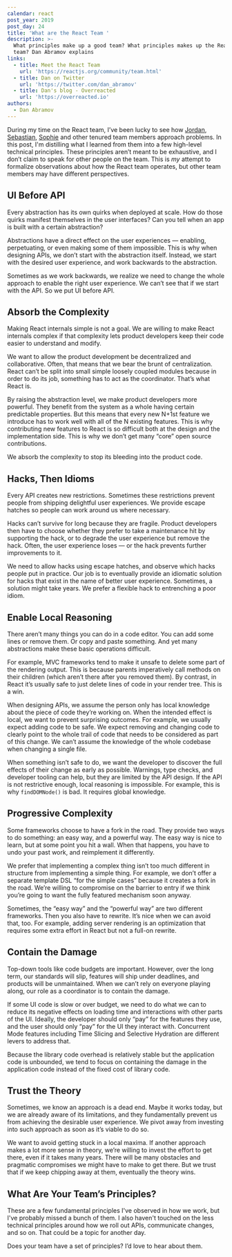 ```yaml
---
calendar: react
post_year: 2019
post_day: 24
title: 'What are the React Team '
description: >-
  What principles make up a good team? What principles makes up the React Core
  team? Dan Abramov explains
links:
  - title: Meet the React Team
    url: 'https://reactjs.org/community/team.html'
  - title: Dan on Twitter
    url: 'https://twitter.com/dan_abramov'
  - title: Dan's blog - Overreacted
    url: 'https://overreacted.io'
authors:
  - Dan Abramov
---
```

During my time on the React team, I’ve been lucky to see how [Jordan](https://twitter.com/jordwalke), [Sebastian](https://twitter.com/sebmarkbage), [Sophie](https://twitter.com/sophiebits) and other tenured team members approach problems. In this post, I'm distilling what I learned from them into a few high-level technical principles. These principles aren’t meant to be exhaustive, and I don’t claim to speak for other people on the team. This is <i>my</i> attempt to formalize observations about how the React team operates, but other team members may have different perspectives.

## UI Before API

Every abstraction has its own quirks when deployed at scale. How do those quirks manifest themselves in the user interfaces? Can you tell when an app is built with a certain abstraction?

Abstractions have a direct effect on the user experiences — enabling, perpetuating, or even making some of them impossible. This is why when designing APIs, we don’t start with the abstraction itself. Instead, we start with the desired user experience, and work backwards to the abstraction.

Sometimes as we work backwards, we realize we need to change the whole approach to enable the right user experience. We can’t see that if we start with the API. So we put UI before API.

## Absorb the Complexity

Making React internals simple is not a goal. We are willing to make React internals complex if that complexity lets product developers keep their code easier to understand and modify.

We want to allow the product development be decentralized and collaborative. Often, that means that we bear the brunt of centralization. React can’t be split into small simple loosely coupled modules because in order to do its job, something has to act as the coordinator. That’s what React is.

By raising the abstraction level, we make product developers more powerful. They benefit from the system as a whole having certain predictable properties. But this means that every new N+1st feature we introduce has to work well with all of the N existing features. This is why contributing new features to React is so difficult both at the design and the implementation side. This is why we don’t get many “core” open source contributions.

We absorb the complexity to stop its bleeding into the product code.

## Hacks, Then Idioms

Every API creates new restrictions. Sometimes these restrictions prevent people from shipping delightful user experiences. We provide escape hatches so people can work around us where necessary.

Hacks can’t survive for long because they are fragile. Product developers then have to choose whether they prefer to take a maintenance hit by supporting the hack, or to degrade the user experience but remove the hack. Often, the user experience loses — or the hack prevents further improvements to it.

We need to allow hacks using escape hatches, and observe which hacks people put in practice. Our job is to eventually provide an idiomatic solution for hacks that exist in the name of better user experience. Sometimes, a solution might take years. We prefer a flexible hack to entrenching a poor idiom.

## Enable Local Reasoning

There aren’t many things you can do in a code editor. You can add some lines or remove them. Or copy and paste something. And yet many abstractions make these basic operations difficult.

For example, MVC frameworks tend to make it unsafe to delete some part of the rendering output. This is because parents imperatively call methods on their children (which aren’t there after you removed them). By contrast, in React it’s usually safe to just delete lines of code in your render tree. This is a win.

When designing APIs, we assume the person only has local knowledge about the piece of code they’re working on. When the intended effect is local, we want to prevent surprising outcomes. For example, we usually expect adding code to be safe. We expect removing and changing code to clearly point to the whole trail of code that needs to be considered as part of this change. We can’t assume the knowledge of the whole codebase when changing a single file.

When something isn’t safe to do, we want the developer to discover the full effects of their change as early as possible. Warnings, type checks, and developer tooling can help, but they are limited by the API design. If the API is not restrictive enough, local reasoning is impossible. For example, this is why `findDOMNode()` is bad. It requires global knowledge.

## Progressive Complexity

Some frameworks choose to have a fork in the road. They provide two ways to do something: an easy way, and a powerful way. The easy way is nice to learn, but at some point you hit a wall. When that happens, you have to undo your past work, and reimplement it differently.

We prefer that implementing a complex thing isn’t too much different in structure from implementing a simple thing. For example, we don’t offer a separate template DSL “for the simple cases” because it creates a fork in the road. We’re willing to compromise on the barrier to entry if we think you’re going to want the fully featured mechanism soon anyway.

Sometimes, the “easy way” and the “powerful way” are two different frameworks. Then you also have to rewrite. It’s nice when we can avoid that, too. For example, adding server rendering is an optimization that requires some extra effort in React but not a full-on rewrite.

## Contain the Damage

Top-down tools like code budgets are important. However, over the long term, our standards will slip, features will ship under deadlines, and products will be unmaintained. When we can’t rely on everyone playing along, our role as a coordinator is to contain the damage.

If some UI code is slow or over budget, we need to do what we can to reduce its negative effects on loading time and interactions with other parts of the UI. Ideally, the developer should only “pay” for the features they use, and the user should only “pay” for the UI they interact with. Concurrent Mode features including Time Slicing and Selective Hydration are different levers to address that.

Because the library code overhead is relatively stable but the application code is unbounded, we tend to focus on containing the damage in the application code instead of the fixed cost of library code.

## Trust the Theory

Sometimes, we know an approach is a dead end. Maybe it works today, but we are already aware of its limitations, and they fundamentally prevent us from achieving the desirable user experience. We pivot away from investing into such approach as soon as it’s viable to do so.

We want to avoid getting stuck in a local maxima. If another approach makes a lot more sense in theory, we’re willing to invest the effort to get there, even if it takes many years. There will be many obstacles and pragmatic compromises we might have to make to get there. But we trust that if we keep chipping away at them, eventually the theory wins.

## What Are Your Team’s Principles?

These are a few fundamental principles I've observed in how we work, but I've probably missed a bunch of them. I also haven't touched on the less technical principles around how we roll out APIs, communicate changes, and so on. That could be a topic for another day.

Does your team have a set of principles? I’d love to hear about them.
